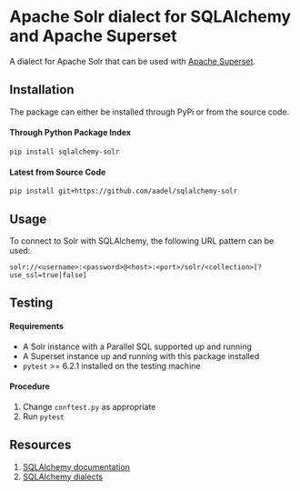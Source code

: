 # Apache Solr dialect for SQLAlchemy and Apache Superset

A dialect for Apache Solr that can be used with [Apache Superset](https://superset.apache.org).

## Installation

The package can either be installed through PyPi or from the source code.

#### Through Python Package Index

`pip install sqlalchemy-solr`

#### Latest from Source Code

`pip install git+https://github.com/aadel/sqlalchemy-solr`

## Usage

To connect to Solr with SQLAlchemy, the following URL pattern can be used:

```
solr://<username>:<password>@<host>:<port>/solr/<collection>[?use_ssl=true|false]
```

## Testing

#### Requirements

* A Solr instance with a Parallel SQL supported up and running
* A Superset instance up and running with this package installed
* `pytest` >= 6.2.1 installed on the testing machine

#### Procedure

1. Change `conftest.py` as appropriate
2. Run `pytest`

## Resources
1. [SQLAlchemy documentation](https://docs.sqlalchemy.org/en/13/index.html)
2. [SQLAlchemy dialects](https://docs.sqlalchemy.org/en/13/dialects/index.html)
